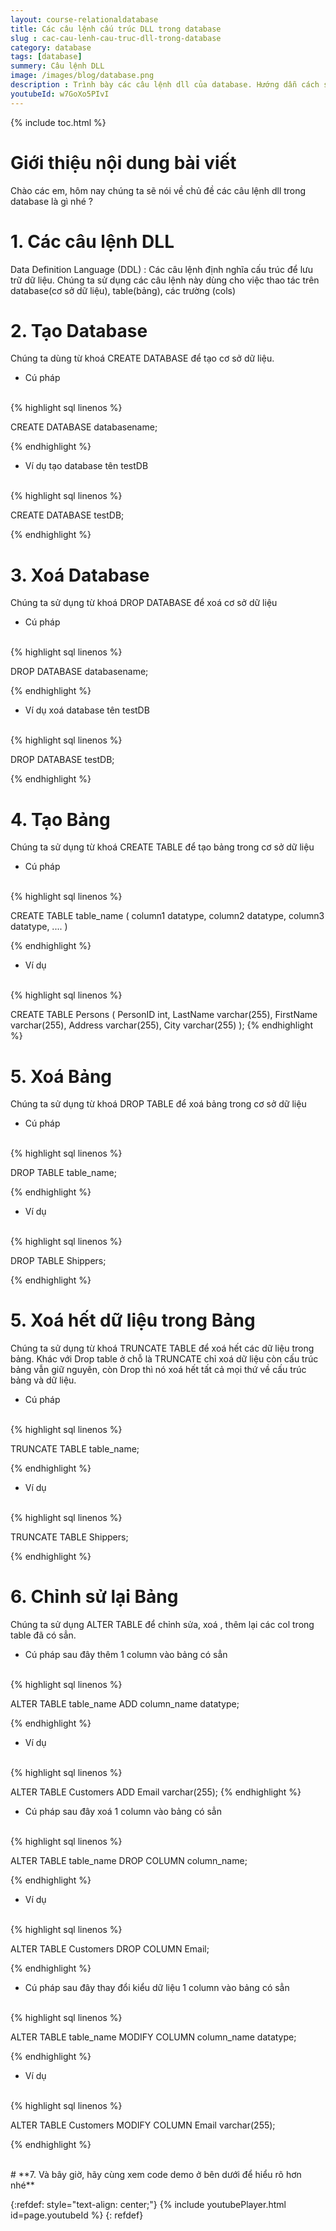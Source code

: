 ```yaml
---
layout: course-relationaldatabase
title: Các câu lệnh cấu trúc DLL trong database
slug : cac-cau-lenh-cau-truc-dll-trong-database
category: database
tags: [database]
summery: Câu lệnh DLL    
image: /images/blog/database.png
description : Trình bày các câu lệnh dll của database. Hướng dẫn cách sử dụng các câu lệnh dll trong database
youtubeId: w7GoXo5PIvI
---
```


{% include toc.html %}

# **Giới thiệu nội dung bài viết**

Chào các em, hôm nay chúng ta sẽ nói về chủ đề các câu lệnh dll trong database là gì nhé ?

# **1. Các câu lệnh DLL**

Data Definition Language (DDL) : Các câu lệnh định nghĩa cấu trúc để lưu trữ dữ liệu. Chúng ta sử dụng các câu lệnh này dùng cho việc thao tác trên database(cơ sở dữ liệu), table(bảng), các trường (cols)

# **2. Tạo Database**

Chúng ta dùng từ khoá CREATE DATABASE để tạo cơ sở dữ liệu. 

- Cú pháp

<br>
{% highlight sql linenos %}

CREATE DATABASE databasename; 

{% endhighlight %}

- Ví dụ tạo database tên testDB

<br>
{% highlight sql linenos %}

CREATE DATABASE testDB;

{% endhighlight %}

# **3. Xoá Database**

Chúng ta sử dụng từ khoá DROP DATABASE để xoá cơ sở dữ liệu

- Cú pháp

<br>
{% highlight sql linenos %}

DROP DATABASE databasename; 

{% endhighlight %}

- Ví dụ xoá database tên testDB

<br>
{% highlight sql linenos %}

DROP DATABASE testDB;

{% endhighlight %}

# **4. Tạo Bảng**

Chúng ta sử dụng từ khoá CREATE TABLE  để tạo bảng trong cơ sở dữ liệu

- Cú pháp

<br>
{% highlight sql linenos %}

CREATE TABLE table_name (
    column1 datatype,
    column2 datatype,
    column3 datatype,
   ....
)

{% endhighlight %}

- Ví dụ 

<br>
{% highlight sql linenos %}

CREATE TABLE Persons (
    PersonID int,
    LastName varchar(255),
    FirstName varchar(255),
    Address varchar(255),
    City varchar(255)
);
{% endhighlight %}

# **5. Xoá Bảng**

Chúng ta sử dụng từ khoá DROP TABLE  để xoá bảng trong cơ sở dữ liệu

- Cú pháp

<br>
{% highlight sql linenos %}

DROP TABLE table_name; 

{% endhighlight %}

- Ví dụ 

<br>
{% highlight sql linenos %}

DROP TABLE Shippers;

{% endhighlight %}

# **5. Xoá hết dữ liệu trong Bảng**

Chúng ta sử dụng từ khoá TRUNCATE TABLE  để xoá hết các dữ liệu trong bảng. Khác với Drop table ở chỗ là TRUNCATE chỉ xoá dữ liệu còn cấu trúc bảng vẫn giữ nguyên, còn Drop thì nó xoá hết tất cả mọi thứ về cấu trúc bảng và dữ liệu.

- Cú pháp

<br>
{% highlight sql linenos %}

TRUNCATE TABLE table_name; 

{% endhighlight %}

- Ví dụ 

<br>
{% highlight sql linenos %}

TRUNCATE TABLE Shippers;

{% endhighlight %}

# **6. Chỉnh sử lại Bảng**

Chúng ta sử dụng ALTER TABLE để chỉnh sửa, xoá , thêm lại các col trong table đã có sẳn.

- Cú pháp sau đây thêm 1 column vào bảng có sẳn

<br>
{% highlight sql linenos %}

ALTER TABLE table_name
ADD column_name datatype;

{% endhighlight %}

- Ví dụ 

<br>
{% highlight sql linenos %}

ALTER TABLE Customers
ADD Email varchar(255);
{% endhighlight %}

- Cú pháp sau đây xoá 1 column vào bảng có sẳn

<br>
{% highlight sql linenos %}

ALTER TABLE table_name
DROP COLUMN column_name; 

{% endhighlight %}

- Ví dụ 

<br>
{% highlight sql linenos %}

ALTER TABLE Customers
DROP COLUMN Email;

{% endhighlight %}

- Cú pháp sau đây thay đổi kiểu dữ liệu 1 column vào bảng có sẳn

<br>
{% highlight sql linenos %}

ALTER TABLE table_name
MODIFY COLUMN column_name datatype; 

{% endhighlight %}

- Ví dụ 

<br>
{% highlight sql linenos %}

ALTER TABLE Customers
MODIFY COLUMN Email varchar(255); 

{% endhighlight %}

<br>
# **7. Và bây giờ, hãy cùng xem code demo ở bên dưới để hiểu rõ hơn nhé**

{:refdef: style="text-align: center;"}
{% include youtubePlayer.html id=page.youtubeId %}
{: refdef}




